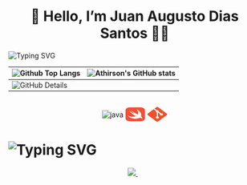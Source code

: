 <h1 align='center'>
  👋 Hello, I’m Juan Augusto Dias Santos 👨‍💻
</h1>


  

![Typing SVG](https://readme-typing-svg.demolab.com?font=Fira+Code&size=29&pause=1500&weight=900&duration=3500&color=FFFFFF&background=FFFFFF00&vCenter=true&width=1000&height=60&lines=✌️+Hi+there.+My+name+is+Juan,+and+I+am+a+backend+dev)

| ![Github Top Langs](https://github-readme-stats.vercel.app/api/top-langs/?username=JuanSantos64&layout=compact&theme=radical&&hide=jupyter%20notebook,php,makefile,c%2B%2B,cmake,hack,shell,html,css&langs_count=6&hide_border=True&line_height=20&PAT_1) | ![Athirson's GitHub stats](https://github-readme-stats.vercel.app/api?username=JuanSantos64&include=private&theme=radical&show_icons=true&hide_border=True&line_height=20&PAT_1) |
| ----------- | ----------- |
| ![GitHub Details](http://github-profile-summary-cards.vercel.app/api/cards/profile-details?username=JuanSantos64&theme=radical) |

</div>
  

  <div style="display: inline_block" align="center"><br>
  <img align="center" alt="java" height="30" width="40" src="https://cdn.jsdelivr.net/gh/devicons/devicon/icons/java/java-original.svg">
  <img align="center" alt="swift" height="30" width="40" src="https://raw.githubusercontent.com/devicons/devicon/master/icons/swift/swift-original.svg">
    <img align="center" alt="git" height="30" width="40" src="https://raw.githubusercontent.com/devicons/devicon/master/icons/git/git-plain.svg">

  </div> 


<!---
JuanSantos64/JuanSantos64 is a ✨ special ✨ repository because its `README.md` (this file) appears on your GitHub profile.
You can click the Preview link to take a look at your changes.
--->




# ![Typing SVG](https://readme-typing-svg.demolab.com?font=Dancing+Script&weight=900&size=28&duration=3500&pause=1500&color=F7F7F7&background=FFFFFF00&vCenter=true&width=1000&lines=👋+Thanks+for+visiting.+See+you+around!)



<p align='center'>
  
  <a href="https://www.linkedin.com/in/juan-santos-28a001288/">
    <img src="https://img.shields.io/badge/linkedin-%230077B5.svg?&style=for-the-badge&logo=linkedin&logoColor=white" />
  </a>&nbsp;&nbsp;

<div align="center">
